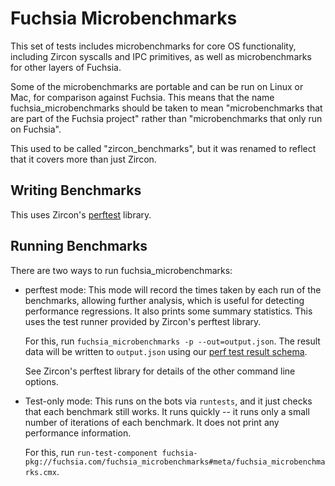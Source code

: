 # Fuchsia Microbenchmarks

This set of tests includes microbenchmarks for core OS functionality,
including Zircon syscalls and IPC primitives, as well as microbenchmarks for
other layers of Fuchsia.

Some of the microbenchmarks are portable and can be run on Linux or Mac, for
comparison against Fuchsia.  This means that the name fuchsia_microbenchmarks
should be taken to mean "microbenchmarks that are part of the Fuchsia project"
rather than "microbenchmarks that only run on Fuchsia".

This used to be called "zircon_benchmarks", but it was renamed to reflect
that it covers more than just Zircon.

## Writing Benchmarks

This uses Zircon's
[perftest](https://fuchsia.googlesource.com/fuchsia/+/HEAD/zircon/system/ulib/perftest/)
library.

## Running Benchmarks

There are two ways to run fuchsia_microbenchmarks:

* perftest mode: This mode will record the times taken by each run of
  the benchmarks, allowing further analysis, which is useful for
  detecting performance regressions.  It also prints some summary
  statistics.  This uses the test runner provided by Zircon's perftest
  library.

  For this, run `fuchsia_microbenchmarks -p --out=output.json`. The result
  data will be written to `output.json` using our [perf test result
  schema].

  See Zircon's perftest library for details of the other command line
  options.

* Test-only mode: This runs on the bots via `runtests`, and it just checks
  that each benchmark still works.  It runs quickly -- it runs only a small
  number of iterations of each benchmark.  It does not print any
  performance information.

  For this, run
  `run-test-component fuchsia-pkg://fuchsia.com/fuchsia_microbenchmarks#meta/fuchsia_microbenchmarks.cmx`.

[perf test result schema]: /docs/development/benchmarking/results_schema.md
